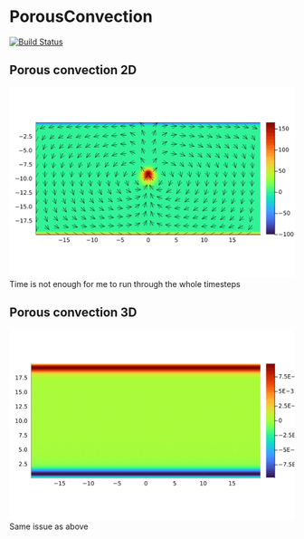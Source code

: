 # PorousConvection

[![Build Status](https://github.com/yklpaul0902/pde-on-gpu-kam-lam-yeung/actions/workflows/CI.yml/badge.svg?branch=homework-7)](https://github.com/yklpaul0902/pde-on-gpu-kam-lam-yeung/actions/workflows/CI.yml?query=branch%3Ahomework-7)

## Porous convection 2D
![](../viz_out2d/viz_out2d.gif)
Time is not enough for me to run through the whole timesteps

## Porous convection 3D
![](../viz_out3d/vizout3d.gif)
Same issue as above